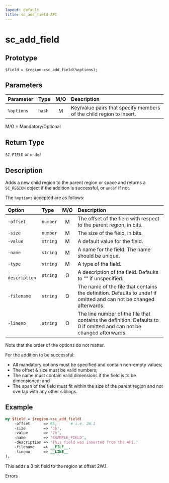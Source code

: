 ```yaml
---
layout: default
title: sc_add_field API
---
```



sc_add_field
============


Prototype
----------

```
$field = $region->sc_add_field(%options);
```


Parameters
----------

| Parameter  | Type   | M/O | Description                                                         |
|:-----------|:-------|:---:|:--------------------------------------------------------------------|
| `%options` | `hash` | M   | Key/value pairs that specify members of the child region to insert. |

M/O = Mandatory/Optional


Return Type
-----------

`SC_FIELD` or `undef`


Description
-----------

Adds a new child region to the parent region or space and returns a `SC_REGION` object if the addition is successful, or `undef` if not.

The `%options` accepted are as follows:

| Option         | Type      | M/O | Description                                                                                                                                                                                                                                                   |
|:---------------|:----------|:---:|:-------------------------------------------------------------------------------------------------------------------------|
| `-offset`      | `number`  | M   | The offset of the field with respect to the parent region, in bits.                                                      |
| `-size`        | `number`  | M   | The size of the field, in bits.                                                                                          |
| `-value`       | `string`  | M   | A default value for the field.                                                                                           |
| `-name`        | `string`  | M   | A name for the field.  The name should be unique.                                                                        |
| `-type`        | `string`  | M   | A type of the field.                                                                                                     |
| `-description` | `string`  | O   | A description of the field.  Defaults to "" if unspecified.                                                              |
| `-filename`    | `string`  | O   | The name of the file that contains the definition.  Defaults to undef if omitted and can not be changed afterwards.      |
| `-lineno`      | `string`  | O   | The line number of the file that contains the definition.  Defaults to 0 if omitted  and can not be changed afterwards.  |

Note that the order of the options do not matter.

For the addition to be successful:

- All mandatory options must be specified and contain non-empty values;
- The offset & size must be valid numbers;
- The name must contain valid dimensions if the field is to be dimensioned; and
- The span of the field must fit within the size of the parent region and not overlap with any other siblings.


Example
-------

```perl
my $field = $region->sc_add_field(
	-offset      => 65,      # i.e. 2W.1
	-size        => '3b',
	-value       => '7h',
	-name        => 'EXAMPLE_FIELD',
	-description => 'This field was inserted from the API.'
	-filename    => __FILE__,
	-lineno      => __LINE__
);
```

This adds a 3 bit field to the region at offset 2W.1.


Errors